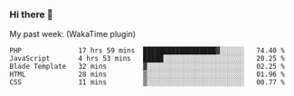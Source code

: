 ### Hi there 👋

My past week: (WakaTime plugin)
<!--START_SECTION:waka-->
```text
PHP              17 hrs 59 mins  ██████████████████▓░░░░░░   74.40 % 
JavaScript       4 hrs 53 mins   █████░░░░░░░░░░░░░░░░░░░░   20.25 % 
Blade Template   32 mins         ▓░░░░░░░░░░░░░░░░░░░░░░░░   02.25 % 
HTML             28 mins         ▒░░░░░░░░░░░░░░░░░░░░░░░░   01.96 % 
CSS              11 mins         ▒░░░░░░░░░░░░░░░░░░░░░░░░   00.77 % 
```
<!--END_SECTION:waka-->
